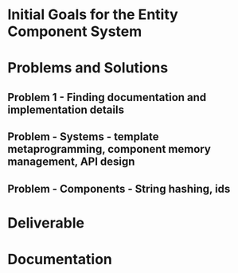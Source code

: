 # Initial Goals for the Entity Component System

# Problems and Solutions

## Problem 1 - Finding documentation and implementation details

## Problem - Systems - template metaprogramming, component memory management, API design

## Problem - Components - String hashing, ids

# Deliverable

# Documentation